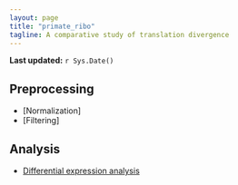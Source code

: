 ```yaml
---
layout: page
title: "primate_ribo"
tagline: A comparative study of translation divergence
---
```


**Last updated:** `r Sys.Date()`


## Preprocessing

- [Normalization]
- [Filtering]


## Analysis

- [Differential expression analysis](project/analysis/differential_expression.html)
